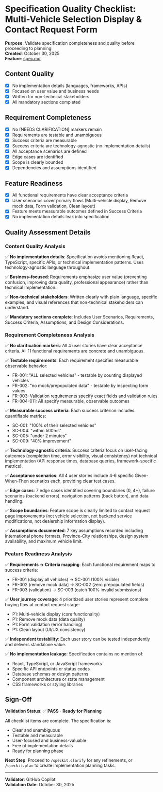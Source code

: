# Specification Quality Checklist: Multi-Vehicle Selection Display & Contact Request Form

**Purpose**: Validate specification completeness and quality before proceeding to planning  
**Created**: October 30, 2025  
**Feature**: [spec.md](../spec.md)

## Content Quality

- [x] No implementation details (languages, frameworks, APIs)
- [x] Focused on user value and business needs
- [x] Written for non-technical stakeholders
- [x] All mandatory sections completed

## Requirement Completeness

- [x] No [NEEDS CLARIFICATION] markers remain
- [x] Requirements are testable and unambiguous
- [x] Success criteria are measurable
- [x] Success criteria are technology-agnostic (no implementation details)
- [x] All acceptance scenarios are defined
- [x] Edge cases are identified
- [x] Scope is clearly bounded
- [x] Dependencies and assumptions identified

## Feature Readiness

- [x] All functional requirements have clear acceptance criteria
- [x] User scenarios cover primary flows (Multi-vehicle display, Remove mock data, Form validation, Clean layout)
- [x] Feature meets measurable outcomes defined in Success Criteria
- [x] No implementation details leak into specification

## Quality Assessment Details

### Content Quality Analysis

✅ **No implementation details**: Specification avoids mentioning React, TypeScript, specific APIs, or technical implementation patterns. Uses technology-agnostic language throughout.

✅ **Business-focused**: Requirements emphasize user value (preventing confusion, improving data quality, professional appearance) rather than technical implementation.

✅ **Non-technical stakeholders**: Written clearly with plain language, specific examples, and visual references that non-technical stakeholders can understand.

✅ **Mandatory sections complete**: Includes User Scenarios, Requirements, Success Criteria, Assumptions, and Design Considerations.

### Requirement Completeness Analysis

✅ **No clarification markers**: All 4 user stories have clear acceptance criteria. All 11 functional requirements are concrete and unambiguous.

✅ **Testable requirements**: Each requirement specifies measurable observable behavior:
- FR-001: "ALL selected vehicles" - testable by counting displayed vehicles
- FR-002: "no mock/prepopulated data" - testable by inspecting form values
- FR-003: Validation requirements specify exact fields and validation rules
- FR-004-011: All specify measurable, observable outcomes

✅ **Measurable success criteria**: Each success criterion includes quantifiable metrics:
- SC-001: "100% of their selected vehicles"
- SC-004: "within 500ms"
- SC-005: "under 2 minutes"
- SC-009: "40% improvement"

✅ **Technology-agnostic criteria**: Success criteria focus on user-facing outcomes (completion time, error visibility, visual consistency) not technical implementation (API response times, database queries, framework-specific metrics).

✅ **Acceptance scenarios**: All 4 user stories include 4-6 specific Given-When-Then scenarios each, providing clear test cases.

✅ **Edge cases**: 7 edge cases identified covering boundaries (0, 4+), failure scenarios (backend errors), navigation patterns (back button), and data handling.

✅ **Scope boundaries**: Feature scope is clearly limited to contact request page improvements (not vehicle selection, not backend service modifications, not dealership information display).

✅ **Assumptions documented**: 7 key assumptions recorded including international phone formats, Province-City relationships, design system availability, and maximum vehicle limit.

### Feature Readiness Analysis

✅ **Requirements → Criteria mapping**: Each functional requirement maps to success criteria:
- FR-001 (display all vehicles) → SC-001 (100% visible)
- FR-002 (remove mock data) → SC-002 (zero prepopulated fields)
- FR-003 (validation) → SC-003 (catch 100% invalid submissions)

✅ **User journey coverage**: 4 prioritized user stories represent complete buying flow at contact request stage:
- P1: Multi-vehicle display (core functionality)
- P1: Remove mock data (data quality)
- P1: Form validation (error handling)
- P1: Clean layout (UI/UX consistency)

✅ **Independent testability**: Each user story can be tested independently and delivers standalone value.

✅ **No implementation leakage**: Specification contains no mention of:
- React, TypeScript, or JavaScript frameworks
- Specific API endpoints or status codes
- Database schemas or design patterns
- Component architecture or state management
- CSS frameworks or styling libraries

## Sign-Off

**Validation Status**: ✅ **PASS - Ready for Planning**

All checklist items are complete. The specification is:
- Clear and unambiguous
- Testable and measurable
- User-focused and business-valuable
- Free of implementation details
- Ready for planning phase

**Next Step**: Proceed to `/speckit.clarify` for any refinements, or `/speckit.plan` to create implementation planning tasks.

---

**Validator**: GitHub Copilot  
**Validation Date**: October 30, 2025
